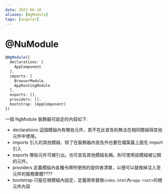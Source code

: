 ```yaml
---
date: 2022-06-10
aliases: [NgModule]
tags: [angular]
---
```


# @NuModule

```ts
@NgModule({
  declarations: [
    AppComponent
  ],
  imports: [
    BrowserModule,
    AppRoutingModule
  ],
  exports: [],
  providers: [],
  bootstrap: [AppComponent]
})
```

一個 NgModule 裝飾器可設定的內容如下:

-   declarations
    這個模組內有哪些元件，若不在此宣告則無法在相同模組得其他元件中使用。
-   imports
    引入的其他模組，除了在裝飾器內宣告外也要在檔案最上面先 import 引入
-   exports
    哪些元件可被引出。也可宣告其他模組名稱，則可使用該模組被公開的元件。
-   providers
    定義模組內各種令牌所使用的提供者清單，以便可以替換掉注入至元件的服務實體????
-   bootstrap
    只能在根模組內設定，定義用來替換`index.html`內`<app-root>`的根元件內容
